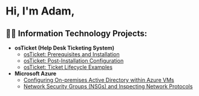 <h1>Hi, I'm Adam,

<h2>👨‍💻 Information Technology Projects:</h2>

- <b>osTicket (Help Desk Ticketing System)</b>
  - [osTicket: Prerequisites and Installation](https://github.com/adambomb98/osticket-prereqs)
  - [osTicket: Post-Installation Configuration](https://github.com/adambomb98/post-install-config)
  - [osTicket: Ticket Lifecycle Examples](https://github.com/adambomb98/ticket-lifecycle)
- <b>Microsoft Azure</b>
  - [Configuring On-premises Active Directory within Azure VMs](https://github.com/adambomb98/configure-ad)
  - [Network Security Groups (NSGs) and Inspecting Network Protocols](https://github.com/adambomb98/azure-network-protocols)
